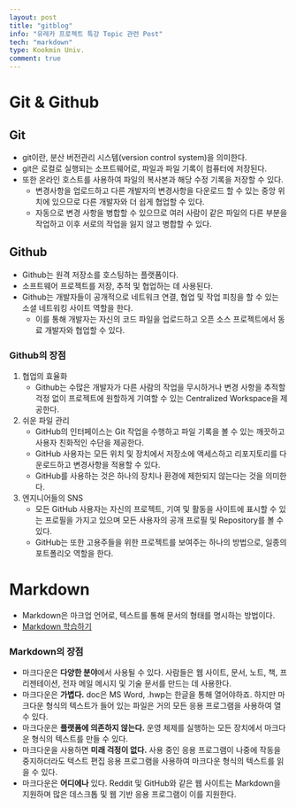 ```yaml
---
layout: post
title: "gitblog"
info: "유레카 프로젝트 특강 Topic 관련 Post"
tech: "markdown"
type: Kookmin Univ.
comment: true
---
```


# Git & Github

## Git

- git이란, 분산 버전관리 시스템(version control system)을 의미한다.
- git은 로컬로 실행되는 소프트웨어로, 파일과 파일 기록이 컴퓨터에 저장된다.
- 또한 온라인 호스트를 사용하여 파일의 복사본과 해당 수정 기록을 저장할 수 있다.
  - 변경사항을 업로드하고 다른 개발자의 변경사항을 다운로드 할 수 있는 중앙 위치에 있으므로 다른 개발자와 더 쉽게 협업할 수 있다.
  - 자동으로 변경 사항을 병합할 수 있으므로 여러 사람이 같은 파일의 다른 부분을 작업하고 이후 서로의 작업을 잃지 않고 병합할 수 있다.

## Github

- Github는 원격 저장소를 호스팅하는 플랫폼이다.
- 소프트웨어 프로젝트를 저장, 추적 및 협업하는 데 사용된다.
- Github는 개발자들이 공개적으로 네트워크 연결, 협업 및 작업 피칭을 할 수 있는 소셜 네트워킹 사이트 역할을 한다.
  - 이를 통해 개발자는 자신의 코드 파일을 업로드하고 오픈 소스 프로젝트에서 동료 개발자와 협업할 수 있다.

### Github의 장점

1. 협업의 효율화
   - Github는 수많은 개발자가 다른 사람의 작업을 무시하거나 변경 사항을 추적할 걱정 없이 프로젝트에 원할하게 기여할 수 있는 Centralized Workspace을 제공한다.
2. 쉬운 파일 관리
   - GitHub의 인터페이스는 Git 작업을 수행하고 파일 기록을 볼 수 있는 깨끗하고 사용자 친화적인 수단을 제공한다.
   - GitHub 사용자는 모든 위치 및 장치에서 저장소에 액세스하고 리포지토리를 다운로드하고 변경사항을 적용할 수 있다.
   - GitHub를 사용하는 것은 하나의 장치나 환경에 제한되지 않는다는 것을 의미한다.
3. 엔지니어들의 SNS
   - 모든 GitHub 사용자는 자신의 프로젝트, 기여 및 활동을 사이트에 표시할 수 있는 프로필을 가지고 있으며 모든 사용자의 공개 프로필 및 Repository를 볼 수 있다.
   - GitHub는 또한 고용주들을 위한 프로젝트를 보여주는 하나의 방법으로, 일종의 포트폴리오 역할을 한다.

# Markdown

- Markdown은 마크업 언어로, 텍스트를 통해 문서의 형태를 명시하는 방법이다.
- [Markdown 학습하기](https://www.markdownguide.org/basic-syntax/)

### Markdown의 장점

- 마크다운은 **다양한 분야**에서 사용될 수 있다. 사람들은 웹 사이트, 문서, 노트, 책, 프리젠테이션, 전자 메일 메시지 및 기술 문서를 만드는 데 사용한다.
- 마크다운은 **가볍다.** doc은 MS Word, .hwp는 한글을 통해 열어야하죠. 하지만 마크다운 형식의 텍스트가 들어 있는 파일은 거의 모든 응용 프로그램을 사용하여 열 수 있다.
- 마크다운은 **플랫폼에 의존하지 않는다.** 운영 체제를 실행하는 모든 장치에서 마크다운 형식의 텍스트를 만들 수 있다.
- 마크다운을 사용하면 **미래 걱정이 없다.** 사용 중인 응용 프로그램이 나중에 작동을 중지하더라도 텍스트 편집 응용 프로그램을 사용하여 마크다운 형식의 텍스트를 읽을 수 있다.
- 마크다운은 **어디에나** 있다. Reddit 및 GitHub와 같은 웹 사이트는 Markdown을 지원하며 많은 데스크톱 및 웹 기반 응용 프로그램이 이를 지원한다.
